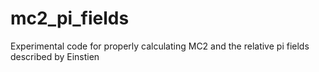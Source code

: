 # mc2_pi_fields
Experimental code for properly calculating MC2 and the relative pi fields described by Einstien 
